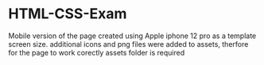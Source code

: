 # HTML-CSS-Exam
Mobile version of the page created using Apple iphone 12 pro as a template screen size.
additional icons and png files were added to assets, therfore for the page to work corectly assets folder is required
